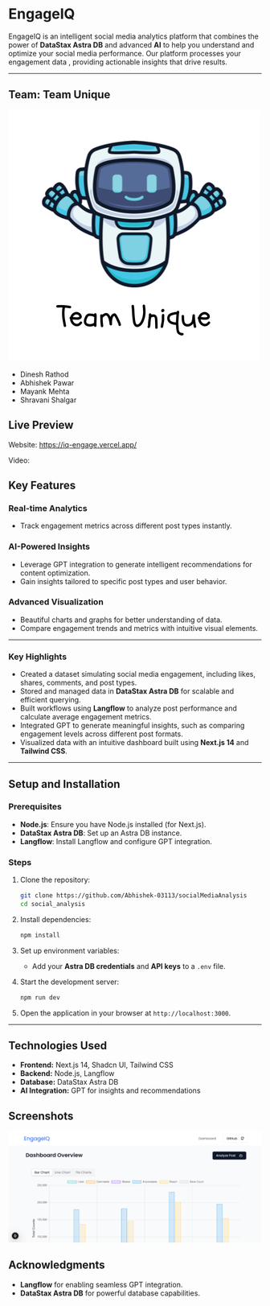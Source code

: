# EngageIQ

EngageIQ is an intelligent social media analytics platform that combines the power of **DataStax Astra DB** and advanced **AI** to help you understand and optimize your social media performance. Our platform processes your engagement data , providing actionable insights that drive results.

---

## Team: Team Unique

![TeamLogo](social_analysis/public/TeamUnique.png)

- Dinesh Rathod
- Abhishek Pawar
- Mayank Mehta
- Shravani Shalgar

## Live Preview
Website: https://iq-engage.vercel.app/

Video: 


## Key Features

### Real-time Analytics
- Track engagement metrics across different post types instantly.

### AI-Powered Insights
- Leverage GPT integration to generate intelligent recommendations for content optimization.
- Gain insights tailored to specific post types and user behavior.

### Advanced Visualization
- Beautiful charts and graphs for better understanding of data.
- Compare engagement trends and metrics with intuitive visual elements.

---


### Key Highlights
- Created a dataset simulating social media engagement, including likes, shares, comments, and post types.
- Stored and managed data in **DataStax Astra DB** for scalable and efficient querying.
- Built workflows using **Langflow** to analyze post performance and calculate average engagement metrics.
- Integrated GPT to generate meaningful insights, such as comparing engagement levels across different post formats.
- Visualized data with an intuitive dashboard built using **Next.js 14** and **Tailwind CSS**.

---

## Setup and Installation

### Prerequisites
- **Node.js**: Ensure you have Node.js installed (for Next.js).
- **DataStax Astra DB**: Set up an Astra DB instance.
- **Langflow**: Install Langflow and configure GPT integration.

### Steps
1. Clone the repository:
   ```bash
   git clone https://github.com/Abhishek-03113/socialMediaAnalysis
   cd social_analysis
   ```
2. Install dependencies:
   ```bash
   npm install
   ```
3. Set up environment variables:
   - Add your **Astra DB credentials** and **API keys** to a `.env` file.

4. Start the development server:
   ```bash
   npm run dev
   ```

5. Open the application in your browser at `http://localhost:3000`.

---

## Technologies Used
- **Frontend:** Next.js 14, Shadcn UI, Tailwind CSS
- **Backend:** Node.js, Langflow
- **Database:** DataStax Astra DB
- **AI Integration:** GPT for insights and recommendations

## Screenshots
![Dashboard](social_analysis/public/dashboard.png)

## Acknowledgments
- **Langflow** for enabling seamless GPT integration.
- **DataStax Astra DB** for powerful database capabilities.
